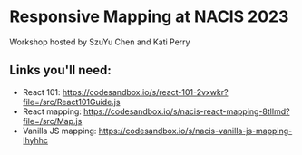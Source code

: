 # Responsive Mapping at NACIS 2023

Workshop hosted by SzuYu Chen and Kati Perry

## Links you'll need:

- React 101: https://codesandbox.io/s/react-101-2vxwkr?file=/src/React101Guide.js
- React mapping: https://codesandbox.io/s/nacis-react-mapping-8tllmd?file=/src/Map.js
- Vanilla JS mapping: https://codesandbox.io/s/nacis-vanilla-js-mapping-lhyhhc
